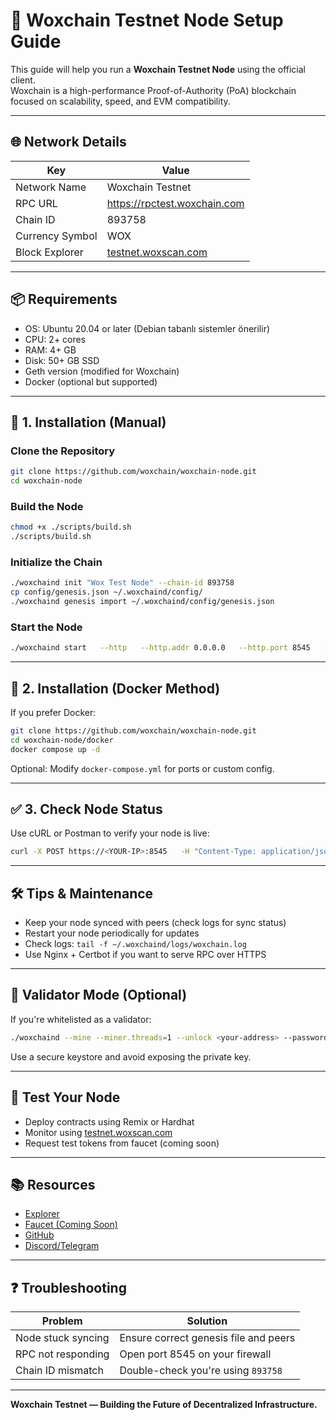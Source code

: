 # 🚀 Woxchain Testnet Node Setup Guide

This guide will help you run a **Woxchain Testnet Node** using the official client.  
Woxchain is a high-performance Proof-of-Authority (PoA) blockchain focused on scalability, speed, and EVM compatibility.

---

## 🌐 Network Details

| Key                | Value                            |
|--------------------|----------------------------------|
| Network Name       | Woxchain Testnet                 |
| RPC URL            | https://rpctest.woxchain.com     |
| Chain ID           | 893758                           |
| Currency Symbol    | WOX                              |
| Block Explorer     | [testnet.woxscan.com](https://testnet.woxscan.com) |

---

## 📦 Requirements

- OS: Ubuntu 20.04 or later (Debian tabanlı sistemler önerilir)
- CPU: 2+ cores
- RAM: 4+ GB
- Disk: 50+ GB SSD
- Geth version (modified for Woxchain)
- Docker (optional but supported)

---

## 🔧 1. Installation (Manual)

### Clone the Repository

```bash
git clone https://github.com/woxchain/woxchain-node.git
cd woxchain-node
```

### Build the Node

```bash
chmod +x ./scripts/build.sh
./scripts/build.sh
```

### Initialize the Chain

```bash
./woxchaind init "Wox Test Node" --chain-id 893758
cp config/genesis.json ~/.woxchaind/config/
./woxchaind genesis import ~/.woxchaind/config/genesis.json
```

### Start the Node

```bash
./woxchaind start   --http   --http.addr 0.0.0.0   --http.port 8545   --http.api "eth,net,web3"   --networkid 893758
```

---

## 🐳 2. Installation (Docker Method)

If you prefer Docker:

```bash
git clone https://github.com/woxchain/woxchain-node.git
cd woxchain-node/docker
docker compose up -d
```

Optional: Modify `docker-compose.yml` for ports or custom config.

---

## ✅ 3. Check Node Status

Use cURL or Postman to verify your node is live:

```bash
curl -X POST https://<YOUR-IP>:8545   -H "Content-Type: application/json"   -d '{"jsonrpc":"2.0","method":"eth_blockNumber","params":[],"id":1}'
```

---

## 🛠 Tips & Maintenance

- Keep your node synced with peers (check logs for sync status)
- Restart your node periodically for updates
- Check logs: `tail -f ~/.woxchaind/logs/woxchain.log`
- Use Nginx + Certbot if you want to serve RPC over HTTPS

---

## 🔐 Validator Mode (Optional)

If you're whitelisted as a validator:

```bash
./woxchaind --mine --miner.threads=1 --unlock <your-address> --password password.txt
```

Use a secure keystore and avoid exposing the private key.

---

## 🧪 Test Your Node

- Deploy contracts using Remix or Hardhat
- Monitor using [testnet.woxscan.com](https://testnet.woxscan.com)
- Request test tokens from faucet (coming soon)

---

## 📚 Resources

- [Explorer](https://testnet.woxscan.com)
- [Faucet (Coming Soon)](https://faucet.woxchain.com)
- [GitHub](https://github.com/woxchain)
- [Discord/Telegram](https://t.me/woxchain)

---

## ❓ Troubleshooting

| Problem | Solution |
|--------|----------|
| Node stuck syncing | Ensure correct genesis file and peers |
| RPC not responding | Open port 8545 on your firewall |
| Chain ID mismatch | Double-check you're using `893758` |

---

**Woxchain Testnet — Building the Future of Decentralized Infrastructure.**